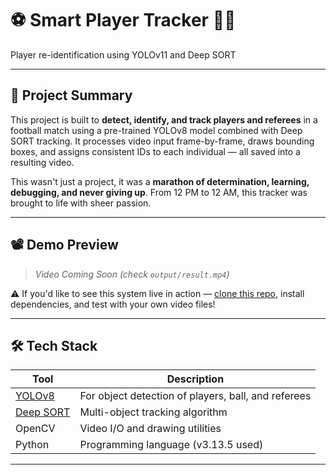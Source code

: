 # ⚽ Smart Player Tracker 🧠🎯
Player re-identification using YOLOv11 and Deep SORT

---

## 🚀 Project Summary

This project is built to **detect, identify, and track players and referees** in a football match using a pre-trained YOLOv8 model combined with Deep SORT tracking. It processes video input frame-by-frame, draws bounding boxes, and assigns consistent IDs to each individual — all saved into a resulting video.

This wasn't just a project, it was a **marathon of determination, learning, debugging, and never giving up**. From 12 PM to 12 AM, this tracker was brought to life with sheer passion.

---

## 📽️ Demo Preview

> *Video Coming Soon (check `output/result.mp4`)*

⚠️ If you'd like to see this system live in action — [clone this repo](#-clone-this-repository), install dependencies, and test with your own video files!

---

## 🛠️ Tech Stack

| Tool          | Description |
|---------------|-------------|
| [YOLOv8](https://github.com/ultralytics/ultralytics) | For object detection of players, ball, and referees |
| [Deep SORT](https://github.com/mikel-brostrom/Yolov5_DeepSort_Pytorch) | Multi-object tracking algorithm |
| OpenCV        | Video I/O and drawing utilities |
| Python        | Programming language (v3.13.5 used) |

---









